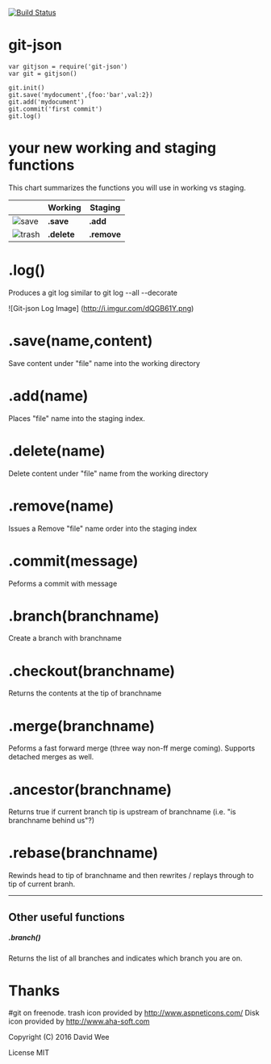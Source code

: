 [![Build Status](https://travis-ci.org/rook2pawn/git-json.svg?branch=master)](https://travis-ci.org/rook2pawn/git-json)

git-json
========

    var gitjson = require('git-json')
    var git = gitjson()
  
    git.init()
    git.save('mydocument',{foo:'bar',val:2})
    git.add('mydocument')
    git.commit('first commit')
    git.log()


your new working and staging functions
======================================
This chart summarizes the functions you will use in working vs staging.

|      | Working | Staging |
|------|---------|---------|
|![save](http://i.imgur.com/osgHYPP.png) | **.save** | **.add** |
|![trash](http://i.imgur.com/CZO14tR.png)| **.delete** | **.remove** |

.log()
======

Produces a git log similar to git log --all --decorate

![Git-json Log Image]
(http://i.imgur.com/dQGB61Y.png)



.save(name,content)
===================

Save content under "file" name into the working directory


.add(name)
==========

Places "file" name into the staging index.

.delete(name)
=============

Delete content under "file" name from the working directory

.remove(name)
=============

Issues a Remove "file" name order into the staging index


.commit(message)
================

Peforms a commit with message



.branch(branchname)
===================

Create a branch with branchname



.checkout(branchname)
=====================

Returns the contents at the tip of branchname


.merge(branchname)
==================

Peforms a fast forward merge  (three way non-ff merge coming).
Supports detached merges as well.


.ancestor(branchname)
=====================

Returns true if current branch tip is upstream of branchname (i.e. "is branchname behind us"?)


.rebase(branchname)
===================

Rewinds head to tip of branchname and then rewrites / replays through to tip of current branh.


---

## Other useful functions ###
##### .branch()

Returns the list of all branches and indicates which branch you are on.




Thanks
======

\#git on freenode. 
trash icon provided by http://www.aspneticons.com/
Disk icon provided by  http://www.aha-soft.com

Copyright (C) 2016 David Wee

License MIT

